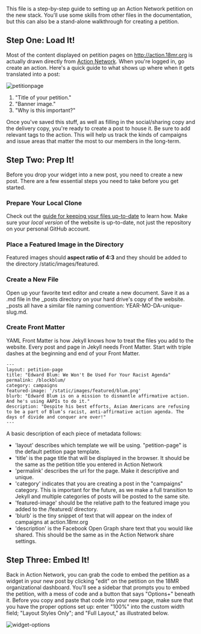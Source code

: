 This file is a step-by-step guide to setting up an Action Network petition on the new stack. You'll use some skills from other files in the documentation, but this can also be a stand-alone walkthrough for creating a petition.

## Step One: Load It!

Most of the content displayed on petition pages on http://action.18mr.org is actually drawn directly from [Action Network](http://actionnetwork.org). When you're logged in, go create an action. Here's a quick guide to what shows up where when it gets translated into a post:

![petitionpage](https://cloud.githubusercontent.com/assets/2704279/5191144/fbb214e2-74a0-11e4-9c02-0c2ef7ea080a.PNG)

1. "Title of your petition."
2. "Banner image."
3. "Why is this important?"

Once you've saved this stuff, as well as filling in the social/sharing copy and the delivery copy, you're ready to create a post to house it. Be sure to add relevant tags to the action. This will help us track the kinds of campaigns and issue areas that matter the most to our members in the long-term.

## Step Two: Prep It!

Before you drop your widget into a new post, you need to create a new post. There are a few essential steps you need to take before you get started.

### Prepare Your Local Clone

Check out the [guide for keeping your files up-to-date](https://github.com/18mr/documentation/blob/master/sync-your-fork.md) to learn how. Make sure your _local version_ of the website is up-to-date, not just the repository on your personal GitHub account.

### Place a Featured Image in the Directory

Featured images should __aspect ratio of 4:3__ and they should be added to the directory /static/images/featured.

### Create a New File

Open up your favorite text editor and create a new document. Save it as a .md file in the _posts directory on your hard drive's copy of the website. _posts all have a similar file naming convention: YEAR-MO-DA-unique-slug.md.

### Create Front Matter

YAML Front Matter is how Jekyll knows how to treat the files you add to the website. Every post and page in Jekyll needs Front Matter. Start with triple dashes at the beginning and end of your Front Matter.

    ---
    layout: petition-page
    title: "Edward Blum: We Won't Be Used For Your Racist Agenda"
    permalink: /blockblum/
    category: campaigns
    featured-image: '/static/images/featured/blum.png'
    blurb: "Edward Blum is on a mission to dismantle affirmative action. And he's using AAPIs to do it."
    description: "Despite his best efforts, Asian Americans are refusing to be a part of Blum’s racist, anti-affirmative action agenda. The days of divide and conquer are over!"
    ---
  
A basic description of each piece of metadata follows:

+ 'layout' describes which template we will be using. "petition-page" is the default petition page template.
+ 'title' is the page title that will be displayed in the browser. It should be the same as the petition title you entered in Action Network
+ 'permalink' describes the url for the page. Make it descriptive and unique.
+ 'category' indicates that you are creating a post in the "campaigns" category. This is important for the future, as we make a full transition to Jekyll and multiple categories of posts will be posted to the same site.
+ 'featured-image' should be the relative path to the featured image you added to the /featured/ directory.
+ 'blurb' is the tiny snippet of text that will appear on the index of campaigns at action.18mr.org
+ 'description' is the Facebook Open Graph share text that you would like shared. This should be the same as in the Action Network share settings.

## Step Three: Embed It!

Back in Action Network, you can grab the code to embed the petition as a widget in your new post by clicking "edit" on the petition on the 18MR organizational dashboard. You'll see a sidebar that prompts you to embed the petition, with a mess of code and a button that says "Options+" beneath it. Before you copy and paste that code into your new page, make sure that you have the proper options set up: enter "100%" into the custom width field; "Layout Styles Only"; and "Full Layout," as illustrated below.

![widget-options](https://cloud.githubusercontent.com/assets/2704279/5191533/0595a0b6-74a4-11e4-8821-52f8aa1903e3.PNG)
